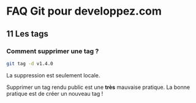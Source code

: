 # FAQ Git pour developpez.com

## 11 Les tags

### Comment supprimer une tag ?

```bash
git tag -d v1.4.0
```

La suppression est seulement locale.

Supprimer un tag rendu public est une **très** mauvaise pratique. La bonne pratique est de créer un nouveau tag !
